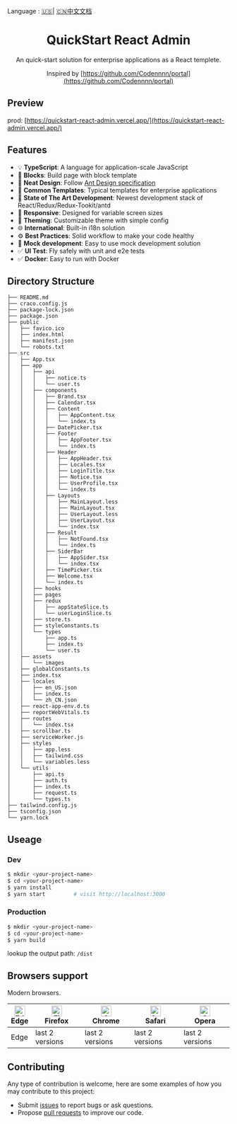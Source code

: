 Language : [🇺🇸](./README.md)| [🇨🇳中文文档](./README.zh-CN.md) 

<h1 align="center">QuickStart React Admin</h1>

<div align="center">

An quick-start solution for enterprise applications as a React templete.


Inspired by [https://github.com/Codennnn/portal](https://github.com/Codennnn/portal)

</div>


## Preview

prod: [https://quickstart-react-admin.vercel.app/](https://quickstart-react-admin.vercel.app/)



## Features

- :bulb: **TypeScript**: A language for application-scale JavaScript
- :scroll: **Blocks**: Build page with block template
- :gem: **Neat Design**: Follow [Ant Design specification](http://ant.design/)
- :triangular_ruler: **Common Templates**: Typical templates for enterprise applications
- :rocket: **State of The Art Development**: Newest development stack of React/Redux/Redux-Tookit/antd
- :iphone: **Responsive**: Designed for variable screen sizes
- :art: **Theming**: Customizable theme with simple config
- :globe_with_meridians: **International**: Built-in i18n solution
- :gear: **Best Practices**: Solid workflow to make your code healthy
- :1234: **Mock development**: Easy to use mock development solution
- :white_check_mark: **UI Test**: Fly safely with unit and e2e tests
- :white_check_mark: **Docker**: Easy to run with Docker

## Directory Structure

```
├── README.md
├── craco.config.js
├── package-lock.json
├── package.json
├── public
│   ├── favico.ico
│   ├── index.html
│   ├── manifest.json
│   └── robots.txt
├── src
│   ├── App.tsx
│   ├── app
│   │   ├── api
│   │   │   ├── notice.ts
│   │   │   └── user.ts
│   │   ├── components
│   │   │   ├── Brand.tsx
│   │   │   ├── Calendar.tsx
│   │   │   ├── Content
│   │   │   │   ├── AppContent.tsx
│   │   │   │   └── index.ts
│   │   │   ├── DatePicker.tsx
│   │   │   ├── Footer
│   │   │   │   ├── AppFooter.tsx
│   │   │   │   └── index.ts
│   │   │   ├── Header
│   │   │   │   ├── AppHeader.tsx
│   │   │   │   ├── Locales.tsx
│   │   │   │   ├── LoginTitle.tsx
│   │   │   │   ├── Notice.tsx
│   │   │   │   ├── UserProfile.tsx
│   │   │   │   └── index.ts
│   │   │   ├── Layouts
│   │   │   │   ├── MainLayout.less
│   │   │   │   ├── MainLayout.tsx
│   │   │   │   ├── UserLayout.less
│   │   │   │   ├── UserLayout.tsx
│   │   │   │   └── index.tsx
│   │   │   ├── Result
│   │   │   │   ├── NotFound.tsx
│   │   │   │   └── index.ts
│   │   │   ├── SiderBar
│   │   │   │   ├── AppSider.tsx
│   │   │   │   └── index.tsx
│   │   │   ├── TimePicker.tsx
│   │   │   ├── Welcome.tsx
│   │   │   └── index.ts
│   │   ├── hooks
│   │   ├── pages
│   │   ├── redux
│   │   │   ├── appStateSlice.ts
│   │   │   └── userLoginSlice.ts
│   │   ├── store.ts
│   │   ├── styleConstants.ts
│   │   └── types
│   │       ├── app.ts
│   │       ├── index.ts
│   │       └── user.ts
│   ├── assets
│   │   └── images
│   ├── globalConstants.ts
│   ├── index.tsx
│   ├── locales
│   │   ├── en_US.json
│   │   ├── index.ts
│   │   └── zh_CN.json
│   ├── react-app-env.d.ts
│   ├── reportWebVitals.ts
│   ├── routes
│   │   └── index.tsx
│   ├── scrollbar.ts
│   ├── serviceWorker.js
│   ├── styles
│   │   ├── app.less
│   │   ├── tailwind.css
│   │   └── variables.less
│   └── utils
│       ├── api.ts
│       ├── auth.ts
│       ├── index.ts
│       ├── request.ts
│       └── types.ts
├── tailwind.config.js
├── tsconfig.json
└── yarn.lock

```

## Useage

### Dev

```bash
$ mkdir <your-project-name>
$ cd <your-project-name>
$ yarn install
$ yarn start         # visit http://localhost:3000
```

### Production

```bash
$ mkdir <your-project-name>
$ cd <your-project-name>
$ yarn build
```
lookup the output path: `/dist`

## Browsers support

Modern browsers.

| [<img src="https://raw.githubusercontent.com/alrra/browser-logos/master/src/edge/edge_48x48.png" alt="Edge" width="24px" height="24px" />](http://godban.github.io/browsers-support-badges/)</br>Edge | [<img src="https://raw.githubusercontent.com/alrra/browser-logos/master/src/firefox/firefox_48x48.png" alt="Firefox" width="24px" height="24px" />](http://godban.github.io/browsers-support-badges/)</br>Firefox | [<img src="https://raw.githubusercontent.com/alrra/browser-logos/master/src/chrome/chrome_48x48.png" alt="Chrome" width="24px" height="24px" />](http://godban.github.io/browsers-support-badges/)</br>Chrome | [<img src="https://raw.githubusercontent.com/alrra/browser-logos/master/src/safari/safari_48x48.png" alt="Safari" width="24px" height="24px" />](http://godban.github.io/browsers-support-badges/)</br>Safari | [<img src="https://raw.githubusercontent.com/alrra/browser-logos/master/src/opera/opera_48x48.png" alt="Opera" width="24px" height="24px" />](http://godban.github.io/browsers-support-badges/)</br>Opera |
| --- | --- | --- | --- | --- |
| Edge | last 2 versions | last 2 versions | last 2 versions | last 2 versions |

## Contributing

Any type of contribution is welcome, here are some examples of how you may contribute to this project:

- Submit [issues](https://github.com/GZ315200/quickstart-react-admin/issues) to report bugs or ask questions.
- Propose [pull requests](https://github.com/GZ315200/quickstart-react-admin/pulls) to improve our code.
